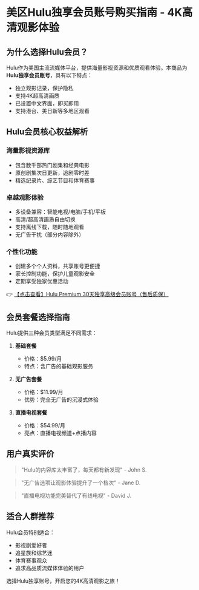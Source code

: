 # 美区Hulu独享会员账号购买指南 - 4K高清观影体验

## 为什么选择Hulu会员？

Hulu作为美国主流流媒体平台，提供海量影视资源和优质观看体验。本商品为**Hulu独享会员账号**，具有以下特点：

- 独立观影记录，保护隐私
- 支持4K超高清画质
- 已设置中文界面，即买即用
- 支持港台、美日新等多地区观看

## Hulu会员核心权益解析

### 海量影视资源库
- 包含数千部热门剧集和经典电影
- 原创剧集次日更新，追剧零时差
- 精选纪录片、综艺节目和体育赛事

### 卓越观影体验
- 多设备兼容：智能电视/电脑/手机/平板
- 高清/超高清画质自由切换
- 支持离线下载，随时随地观看
- 无广告干扰（部分内容除外）

### 个性化功能
- 创建多个个人资料，共享账号更便捷
- 家长控制功能，保护儿童观影安全
- 定期享受独家优惠活动

👉 [【点击查看】Hulu Premium 30天独享高级会员账号（售后质保）](https://bit.ly/HuLu_vip)

## 会员套餐选择指南

Hulu提供三种会员类型满足不同需求：

1. **基础套餐**  
   - 价格：$5.99/月  
   - 特点：含广告的基础观影服务

2. **无广告套餐**  
   - 价格：$11.99/月  
   - 优势：完全无广告的沉浸式体验

3. **直播电视套餐**  
   - 价格：$54.99/月  
   - 亮点：直播电视频道+点播内容

## 用户真实评价

> "Hulu的内容库太丰富了，每天都有新发现" - John S.

> "无广告选项让观影体验提升了一个档次" - Jane D.

> "直播电视功能完美替代了有线电视" - David J.

## 适合人群推荐

Hulu会员特别适合：
- 影视剧爱好者
- 追星族和综艺迷
- 体育赛事观众
- 追求高品质流媒体体验的用户

选择Hulu独享账号，开启您的4K高清观影之旅！